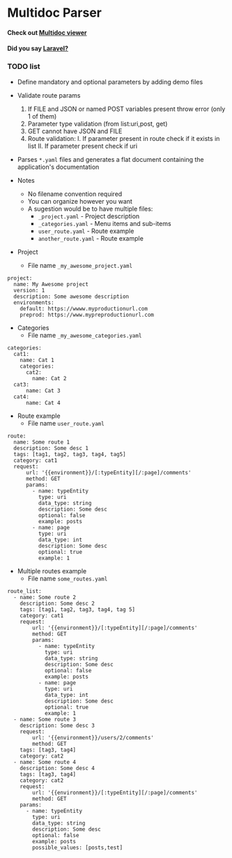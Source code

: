 # Multidoc Parser

#### Check out [Multidoc viewer](https://github.com/negreanucalin/multidoc-viewer)
#### Did you say [Laravel?](https://github.com/negreanucalin/multidoc-laravel)

### TODO list

* Define mandatory and optional parameters by adding demo files
* Validate route params
	1. If FILE and JSON or named POST variables present throw error (only 1 of them)
	2. Parameter type validation (from list:uri,post, get)
	3. GET cannot have JSON and FILE
	4. Route validation:
		I. If parameter present in route check if it exists in list
		II. If parameter present check if uri
* Parses `*.yaml` files and generates a flat document containing the application's documentation
* Notes
	* No filename convention required
	* You can organize however you want
	* A sugestion would be to have multiple files:
		* `_project.yaml` - Project description
		* `_categories.yaml` - Menu items and sub-items
		* `user_route.yaml` - Route example
		* `another_route.yaml` - Route example
		
* Project
	* File name `_my_awesome_project.yaml`
```
project:
  name: My Awesome project
  version: 1
  description: Some awesome description
  environments:
    default: https://wwww.myproductionurl.com
    preprod: https://www.mypreproductionurl.com
```
		
* Categories
	* File name `_my_awesome_categories.yaml`
```
categories:
  cat1:
    name: Cat 1
    categories:
      cat2:
        name: Cat 2
  cat3:
      name: Cat 3
  cat4:
      name: Cat 4
```

* Route example
	* File name `user_route.yaml`
```
route:
  name: Some route 1
  description: Some desc 1
  tags: [tag1, tag2, tag3, tag4, tag5]
  category: cat1
  request:
      url: '{{environment}}/[:typeEntity][/:page]/comments'
      method: GET
      params:
        - name: typeEntity
          type: uri
          data_type: string
          description: Some desc
          optional: false
          example: posts
        - name: page
          type: uri
          data_type: int
          description: Some desc
          optional: true
          example: 1
```

* Multiple routes example
	* File name `some_routes.yaml`
```
route_list:
  - name: Some route 2
    description: Some desc 2
    tags: [tag1, tag2, tag3, tag4, tag 5]
    category: cat1
    request:
        url: '{{environment}}/[:typeEntity][/:page]/comments'
        method: GET
        params:
          - name: typeEntity
            type: uri
            data_type: string
            description: Some desc
            optional: false
            example: posts
          - name: page
            type: uri
            data_type: int
            description: Some desc
            optional: true
            example: 1
  - name: Some route 3
    description: Some desc 3
    request:
        url: '{{environment}}/users/2/comments'
        method: GET
    tags: [tag3, tag4]
    category: cat2
  - name: Some route 4
    description: Some desc 4
    tags: [tag3, tag4]
    category: cat2
    request:
        url: '{{environment}}/[:typeEntity][/:page]/comments'
        method: GET
    params:
      - name: typeEntity
        type: uri
        data_type: string
        description: Some desc
        optional: false
        example: posts
        possible_values: [posts,test]
```